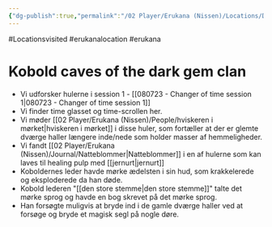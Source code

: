 ```yaml
---
{"dg-publish":true,"permalink":"/02 Player/Erukana (Nissen)/Locations/Dark Gem Kobold clan caves/"}
---
```


#Locationsvisited #erukanalocation #erukana 

# Kobold caves of the dark gem clan 

- Vi udforsker hulerne i session 1 - [[080723 - Changer of time session 1\|080723 - Changer of time session 1]]
- Vi finder time glasset og time-scrollen her. 
- Vi møder [[02 Player/Erukana (Nissen)/People/hviskeren i mørket\|hviskeren i mørket]] i disse huler, som fortæller at der er glemte dværge haller længere inde/nede som holder masser af hemmeligheder.
- Vi fandt [[02 Player/Erukana (Nissen)/Journal/Natteblommer\|Natteblommer]] i en af hulerne som kan laves til healing pulp med [[jernurt\|jernurt]] 
- Koboldernes leder havde mørke ædelsten i sin hud, som krakkelerede og eksploderede da han døde.
- Kobold lederen "[[den store stemme\|den store stemme]]" talte det mørke sprog og havde en bog skrevet på det mørke sprog.
- Han forsøgte muligvis at bryde ind i de gamle dværge haller ved at forsøge og bryde et magisk segl på nogle døre.
